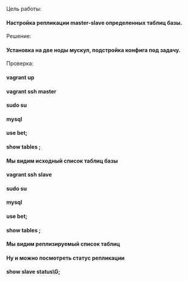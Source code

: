 Цель работы: 
#### Настройка репликации master-slave определенных таблиц базы. 

Решение:
#### Установка на две ноды мускул, подстройка конфига под задачу.

Проверка: 
#### vagrant up
#### vagrant ssh master 
#### sudo su
#### mysql 
#### use bet; 
#### show tables ; 
#### 
#### Мы видим исходный список таблиц базы  
#### 
#### vagrant ssh slave 
#### sudo su 
#### mysql 
#### use bet; 
#### show tables ; 
#### 
#### Мы видим реплизируемый список таблиц 
#### 
#### Ну и можно посмотреть статус репликации 
#### show slave status\G; 
